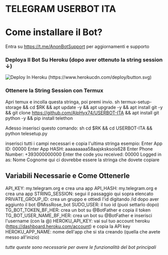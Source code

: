 # TELEGRAM USERBOT ITA

# Come installare il Bot?

Entra su https://t.me/AnonBotSupport per aggiornamenti e supporto

### Deploya Il Bot Su Heroku (dopo aver ottenuto la string session ↓)

![Deploy In Heroku (https://www.herokucdn.com/deploy/button.svg)](https://heroku.com/deploy)

### Ottenere la String Session con Termux

Apri temux e incolla questa stringa, poi premi invio.
sh
termux-setup-storage && cd $RK && apt update -y && apt upgrade -y && apt install git -y && git clone https://github.com/AlpHyx74/USERBOT-ITA && apt install git python -y && pip install telethon


Adesso inserisci questo comando:
sh
cd $RK && cd USERBOT-ITA && python telesetup.py


inserisci tutti i campi necessari e copia l'ultima stringa
esempio:
Enter App ID: 00000
Enter App HASH: aaaaaaaaa58aajsksksois628
Enter Phone Number: +393000000000
Enter the code you received: 00000
Logged in as: Nome Cognome
qui ci dovrebbe essere la stringa che dovete copiare


## Variabili Necessarie e Come Ottenerle

API_KEY: my.telegram.org e crea una app
API_HASH: my.telegram.org e crea una app
STRING_SESSION: segui il passaggio qui sopra elencato
PRIVATE_GROUP_ID: crea un gruppo e ottiedi l'id digitando /id dopo aver aggiunto il bot @MissRose_bot
SUDO_USER: il tuo id (puoi settarlo dopo)
TG_BOT_TOKEN_BF_HER: crea un bot su @BotFather e copia il token
TG_BOT_USER_NAME_BF_HER: crea un bot su @BotFather e inserisci l'username (con la @)
HEROKU_API_KEY: vai sul tuo account heroku (https://dashboard.heroku.com/account) e copia la API key
HEROKU_APP_NAME: nome dell'app che si sta creando (quella che avete messo all'inizio)

*tutte queste sono necessarie per avere le funzionalità del bot principali*
